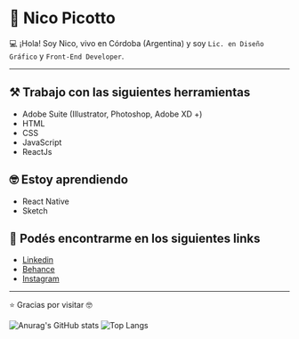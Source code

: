 <h1>🧔 Nico Picotto </h1>

💻 ¡Hola! Soy Nico, vivo en Córdoba (Argentina) y soy `Lic. en Diseño Gráfico` y `Front-End Developer`.

---

<h2>⚒️ Trabajo con las siguientes herramientas</h2>

* Adobe Suite (Illustrator, Photoshop, Adobe XD +)
* HTML
* CSS
* JavaScript
* ReactJs

<h2>🤓 Estoy aprendiendo</h2>

* React Native
* Sketch

<h2>📍 Podés encontrarme en los siguientes links</h2>

 * [Linkedin](https://github.com/NicoPicotto)
 * [Behance](https://www.behance.net/nicolaspicotto)
 * [Instagram](https://www.instagram.com/npicotto)

---
:star: Gracias por visitar :nerd_face:

![Anurag's GitHub stats](https://github-readme-stats.vercel.app/api?username=nicopicotto&show_icons=true&theme=dark)
![Top Langs](https://github-readme-stats.vercel.app/api/top-langs/?username=nicopicotto&layout=compact&show_icons=true&theme=dark)
